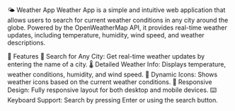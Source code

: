 🌤️ Weather App
Weather App is a simple and intuitive web application that allows users to search for current weather conditions in any city around the globe. Powered by the OpenWeatherMap API, it provides real-time weather updates, including temperature, humidity, wind speed, and weather descriptions.

🚀 Features
🔎 Search for Any City: Get real-time weather updates by entering the name of a city.
🌡️ Detailed Weather Info: Displays temperature, weather conditions, humidity, and wind speed.
🌈 Dynamic Icons: Shows weather icons based on the current weather conditions.
📱 Responsive Design: Fully responsive layout for both desktop and mobile devices.
⌨️ Keyboard Support: Search by pressing Enter or using the search button.

